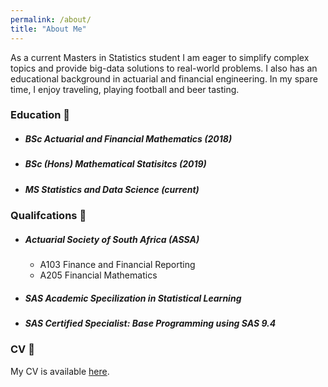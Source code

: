 ```yaml
---
permalink: /about/
title: "About Me"
---
```


As a current Masters in Statistics student I am eager to simplify complex topics and provide big-data solutions to real-world problems. I also has an educational background in actuarial and financial engineering. In my spare time, I enjoy traveling, playing football and beer tasting.

### Education :tophat:

- ##### BSc Actuarial and Financial Mathematics (2018)
- ##### BSc (Hons) Mathematical Statisitcs (2019)
- ##### MS Statistics and Data Science (current)

### Qualifcations :green_book:

- ##### Actuarial Society of South Africa (ASSA)
   - A103 Finance and Financial Reporting
   - A205 Financial Mathematics
   
- ##### SAS Academic Specilization in Statistical Learning
- ##### SAS Certified Specialist: Base Programming using SAS 9.4

### CV :closed_book:

My CV is available [here](https://lukazambuca.github.io/assets/images/Luka_Beverin_CV.pdf).


